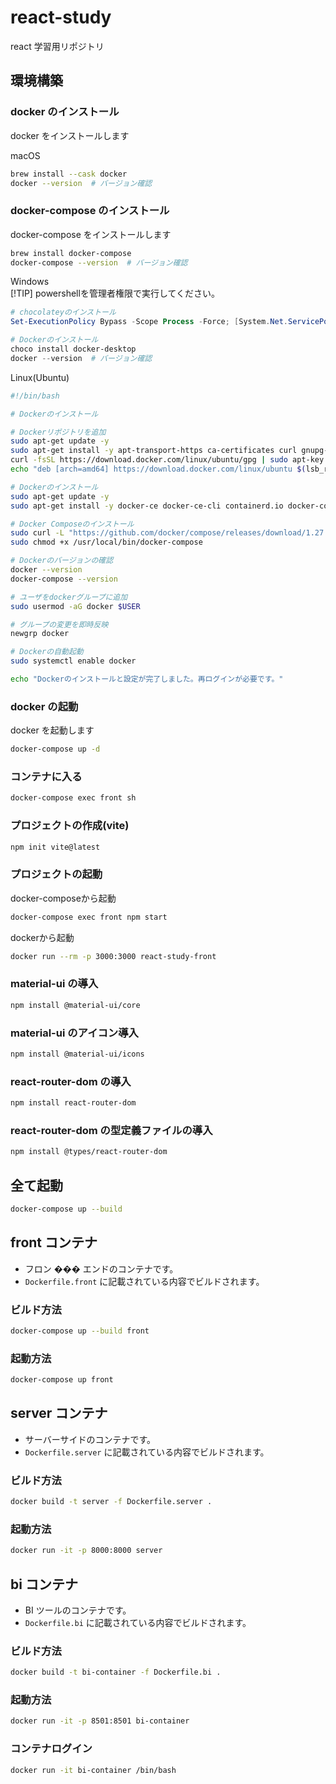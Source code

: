 # react-study

react 学習用リポジトリ

## 環境構築

### docker のインストール

docker をインストールします

<detail>
<summary>macOS</summary>

```zsh
brew install --cask docker
docker --version  # バージョン確認
```

### docker-compose のインストール

docker-compose をインストールします

```zsh
brew install docker-compose
docker-compose --version  # バージョン確認
```

</detail>

<detail>
<summary>Windows</summary>
[!TIP]
powershellを管理者権限で実行してください。

```powershell
# chocolateyのインストール
Set-ExecutionPolicy Bypass -Scope Process -Force; [System.Net.ServicePointManager]::SecurityProtocol = [System.Net.ServicePointManager]::SecurityProtocol -bor 3072; iex ((New-Object System.Net.WebClient).DownloadString('https://chocolatey.org/install.ps1'))

# Dockerのインストール
choco install docker-desktop
docker --version  # バージョン確認
```

</detail>

<detail>
<summary>Linux(Ubuntu)</summary>

```bash
#!/bin/bash

# Dockerのインストール

# Dockerリポジトリを追加
sudo apt-get update -y
sudo apt-get install -y apt-transport-https ca-certificates curl gnupg-agent software-properties-common
curl -fsSL https://download.docker.com/linux/ubuntu/gpg | sudo apt-key add -
echo "deb [arch=amd64] https://download.docker.com/linux/ubuntu $(lsb_release -cs) stable" | sudo tee /etc/apt/sources.list.d/docker.list > /dev/null

# Dockerのインストール
sudo apt-get update -y
sudo apt-get install -y docker-ce docker-ce-cli containerd.io docker-compose-plugin

# Docker Composeのインストール
sudo curl -L "https://github.com/docker/compose/releases/download/1.27.4/docker-compose-$(uname -s)-$(uname -m)" -o /usr/local/bin/docker-compose
sudo chmod +x /usr/local/bin/docker-compose

# Dockerのバージョンの確認
docker --version
docker-compose --version

# ユーザをdockerグループに追加
sudo usermod -aG docker $USER

# グループの変更を即時反映
newgrp docker

# Dockerの自動起動
sudo systemctl enable docker

echo "Dockerのインストールと設定が完了しました。再ログインが必要です。"
```

</detail>

### docker の起動

docker を起動します

```zsh
docker-compose up -d
```

### コンテナに入る

```zsh
docker-compose exec front sh
```

### プロジェクトの作成(vite)

```zsh
npm init vite@latest
```

### プロジェクトの起動

<detail>
<summary>docker-composeから起動</summary>

```zsh
docker-compose exec front npm start
```

</detail>

<detail>
<summary>dockerから起動</summary>

```zsh
docker run --rm -p 3000:3000 react-study-front
```

### material-ui の導入

```zsh
npm install @material-ui/core
```

### material-ui のアイコン導入

```zsh
npm install @material-ui/icons
```

### react-router-dom の導入

```zsh
npm install react-router-dom
```

### react-router-dom の型定義ファイルの導入

```zsh
npm install @types/react-router-dom
```

## 全て起動

```zsh
docker-compose up --build
```

## front コンテナ

- フロン ��� エンドのコンテナです。
- `Dockerfile.front` に記載されている内容でビルドされます。

### ビルド方法

```bash
docker-compose up --build front
```

### 起動方法

```bash
docker-compose up front
```

## server コンテナ

- サーバーサイドのコンテナです。
- `Dockerfile.server` に記載されている内容でビルドされます。

### ビルド方法

```bash
docker build -t server -f Dockerfile.server .
```

### 起動方法

```bash
docker run -it -p 8000:8000 server
```

## bi コンテナ

- BI ツールのコンテナです。
- `Dockerfile.bi` に記載されている内容でビルドされます。

### ビルド方法

```bash
docker build -t bi-container -f Dockerfile.bi .
```

### 起動方法

```bash
docker run -it -p 8501:8501 bi-container
```

### コンテナログイン

```bash
docker run -it bi-container /bin/bash
```
